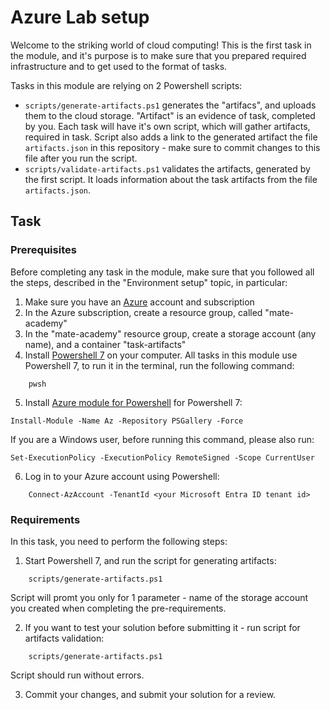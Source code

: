 # Azure Lab setup

Welcome to the striking world of cloud computing! This is the first task in the module, and it's purpose is to make sure that you prepared required infrastructure and to get used to the format of tasks. 

Tasks in this module are relying on 2 Powershell scripts: 

- `scripts/generate-artifacts.ps1` generates the "artifacs", and uploads them to the cloud storage. "Artifact" is an evidence of task, completed by you. Each task will have it's own script, which will gather artifacts, required in task. Script also adds a link to the generated artifact the file `artifacts.json` in this repository - make sure to commit changes to this file after you run the script. 
- `scripts/validate-artifacts.ps1` validates the artifacts, generated by the first script. It loads information about the task artifacts from the file `artifacts.json`.  

## Task

### Prerequisites

Before completing any task in the module, make sure that you followed all the steps, described in the "Environment setup" topic, in particular: 

1. Make sure you have an [Azure](https://azure.microsoft.com/en-us/free/) account and subscription
2. In the Azure subscription, create a resource group, called "mate-academy"
3. In the "mate-academy" resource group, create a storage account (any name), and a container "task-artifacts"
4. Install [Powershell 7](https://learn.microsoft.com/en-us/powershell/scripting/install/installing-powershell?view=powershell-7.4) on your computer. All tasks in this module use Powershell 7, to run it in the terminal, run the following command: 
```
    pwsh
```
5. Install [Azure module for Powershell](https://learn.microsoft.com/en-us/powershell/azure/install-azure-powershell?view=azps-11.3.0) for Powershell 7: 
```
Install-Module -Name Az -Repository PSGallery -Force
```
If you are a Windows user, before running this command, please also run: 
```
Set-ExecutionPolicy -ExecutionPolicy RemoteSigned -Scope CurrentUser
```
6. Log in to your Azure account using Powershell:
```
    Connect-AzAccount -TenantId <your Microsoft Entra ID tenant id>
```

### Requirements

In this task, you need to perform the following steps: 

1. Start Powershell 7, and run the script for generating artifacts: 
```
    scripts/generate-artifacts.ps1
``` 
Script will promt you only for 1 parameter - name of the storage account you created when completing the pre-requirements. 

2. If you want to test your solution before submitting it - run script for artifacts validation: 
```
    scripts/generate-artifacts.ps1
```
Script should run without errors. 

3. Commit your changes, and submit your solution for a review. 
